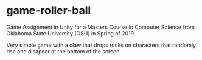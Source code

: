 # game-roller-ball

Game Assignment in Unity for a Masters Course in Computer Science from Oklahoma State University (OSU) in Spring of 2019.

Very simple game with a claw that drops rocks on characters that randomly rise and disapear at the bottom of the screen.
